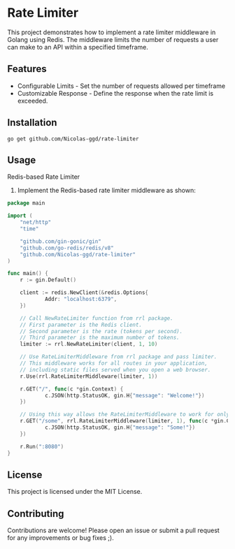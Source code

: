 # Rate Limiter

This project demonstrates how to implement a rate limiter middleware in Golang using Redis. The middleware limits the number of requests a user can make to an API within a specified timeframe.

## Features
- Configurable Limits - Set the number of requests allowed per timeframe
- Customizable Response - Define the response when the rate limit is exceeded.

## Installation

```shell
go get github.com/Nicolas-ggd/rate-limiter
```

## Usage
Redis-based Rate Limiter

1. Implement the Redis-based rate limiter middleware as shown:

```go
package main

import (
    "net/http"
    "time"

    "github.com/gin-gonic/gin"
    "github.com/go-redis/redis/v8"
    "github.com/Nicolas-ggd/rate-limiter"
)

func main() {
	r := gin.Default()

	client := redis.NewClient(&redis.Options{
            Addr: "localhost:6379",
	})

	// Call NewRateLimiter function from rrl package.
	// First parameter is the Redis client.
	// Second parameter is the rate (tokens per second).
	// Third parameter is the maximum number of tokens.
	limiter := rrl.NewRateLimiter(client, 1, 10)

	// Use RateLimiterMiddleware from rrl package and pass limiter.
	// This middleware works for all routes in your application,
	// including static files served when you open a web browser.
	r.Use(rrl.RateLimiterMiddleware(limiter, 1))

	r.GET("/", func(c *gin.Context) {
            c.JSON(http.StatusOK, gin.H{"message": "Welcome!"})
	})

	// Using this way allows the RateLimiterMiddleware to work for only specific routes.
	r.GET("/some", rrl.RateLimiterMiddleware(limiter, 1), func(c *gin.Context) {
            c.JSON(http.StatusOK, gin.H{"message": "Some!"})
	})

	r.Run(":8080")
}

```

## License
This project is licensed under the MIT License.

## Contributing
Contributions are welcome! Please open an issue or submit a pull request for any improvements or bug fixes ;).